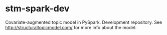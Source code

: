 # stm-spark-dev
Covariate-augmented topic model in PySpark. Development repository. See http://structuraltopicmodel.com/ for more info about the model.
